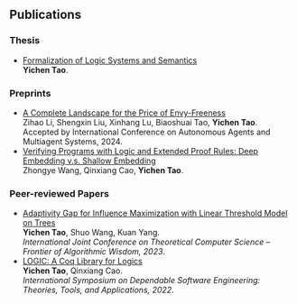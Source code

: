 <!-- (Asterisk denotes equal contribution) -->
## Publications

### Thesis
- [Formalization of Logic Systems and Semantics](https://ychtao.github.io/files/thesis.pdf)
<br>**Yichen Tao**.

### Preprints
- [A Complete Landscape for the Price of Envy-Freeness](https://ychtao.github.io/files/aamas'24.pdf)
<br>Zihao Li, Shengxin Liu, Xinhang Lu, Biaoshuai Tao, **Yichen Tao**.
<br>Accepted by International Conference on Autonomous Agents and Multiagent Systems, 2024.
- [Verifying Programs with Logic and Extended Proof Rules: Deep Embedding v.s. Shallow Embedding](https://ychtao.github.io/files/2310.17616.pdf)
<br>Zhongye Wang, Qinxiang Cao, **Yichen Tao**.

### Peer-reviewed Papers
- [Adaptivity Gap for Influence Maximization with Linear Threshold Model on Trees](https://ychtao.github.io/files/ijtcs'23.pdf)
<br>**Yichen Tao**, Shuo Wang, Kuan Yang.
<br>*International Joint Conference on Theoretical Computer Science – Frontier of Algorithmic Wisdom, 2023*.
- [LOGIC: A Coq Library for Logics](https://ychtao.github.io/files/setta'22.pdf)
<br>**Yichen Tao**, Qinxiang Cao.
<br>*International Symposium on Dependable Software Engineering: Theories, Tools, and Applications, 2022*.
